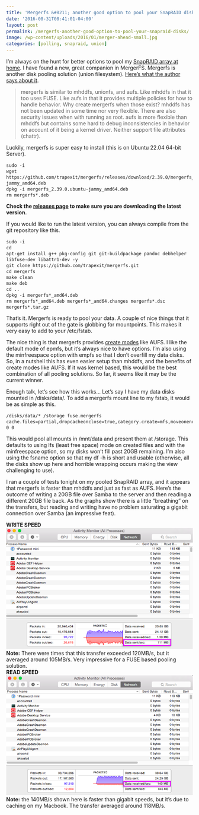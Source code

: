 ```yaml
---
title: 'Mergerfs &#8211; another good option to pool your SnapRAID disks'
date: '2016-08-31T08:41:01-04:00'
layout: post
permalink: /mergerfs-another-good-option-to-pool-your-snapraid-disks/
image: /wp-content/uploads/2016/01/merger-ahead-small.jpg
categories: [polling, snapraid, union]
---
```


I’m always on the hunt for better options to pool my [SnapRAID array at home](/setting-up-snapraid-on-ubuntu/). I have found a new, great companion in MergerFS. Mergerfs is another disk pooling solution (union filesystem). [Here’s what the author says about it](https://github.com/trapexit/mergerfs).

> mergerfs is similar to mhddfs, unionfs, and aufs. Like mhddfs in that it too uses FUSE. Like aufs in that it provides multiple policies for how to handle behavior. Why create mergerfs when those exist? mhddfs has not been updated in some time nor very flexible. There are also security issues when with running as root. aufs is more flexible than mhddfs but contains some hard to debug inconsistencies in behavior on account of it being a kernel driver. Neither support file attributes (chattr).

Luckily, mergerfs is super easy to install (this is on Ubuntu 22.04 64-bit Server).

```
sudo -i
wget https://github.com/trapexit/mergerfs/releases/download/2.39.0/mergerfs_2.39.0.ubuntu-jammy_amd64.deb
dpkg -i mergerfs_2.39.0.ubuntu-jammy_amd64.deb
rm mergerfs*.deb
```

**Check the [releases page](https://github.com/trapexit/mergerfs/releases) to make sure you are downloading the latest version.**

If you would like to run the latest version, you can always compile from the git repository like this.

```
sudo -i
cd
apt-get install g++ pkg-config git git-buildpackage pandoc debhelper libfuse-dev libattr1-dev -y
git clone https://github.com/trapexit/mergerfs.git 
cd mergerfs
make clean
make deb
cd ..
dpkg -i mergerfs*_amd64.deb
rm mergerfs*_amd64.deb mergerfs*_amd64.changes mergerfs*.dsc mergerfs*.tar.gz
```

That’s it. Mergerfs is ready to pool your data. A couple of nice things that it supports right out of the gate is globbing for mountpoints. This makes it very easy to add to your /etc/fstab.

The nice thing is that mergerfs provides [create modes](https://github.com/trapexit/mergerfs#policy-descriptions) like AUFS. I like the default mode of epmfs, but it’s always nice to have options. I’m also using the minfreespace option with empfs so that I don’t overfill my data disks. So, in a nutshell this has even easier setup than mhddfs, and the benefits of create modes like AUFS. If it was kernel based, this would be the best combination of all pooling solutions. So far, it seems like it may be the current winner.

Enough talk, let’s see how this works… Let’s say I have my data disks mounted in /disks/data/. To add a mergerfs mount line to my fstab, it would be as simple as this.

```
/disks/data/* /storage fuse.mergerfs cache.files=partial,dropcacheonclose=true,category.create=mfs,moveonenospc=true,minfreespace=20G,fsname=mergerfsPool,nonempty 0 0
```

This would pool all mounts in /mnt/data and present them at /storage. This defaults to using lfs (least free space) mode on created files and with the minfreespace option, so my disks won’t fill past 20GB remaining. I’m also using the fsname option so that my df -h is short and usable (otherwise, all the disks show up here and horrible wrapping occurs making the view challenging to use).

I ran a couple of tests tonight on my pooled SnapRAID array, and it appears that mergerfs is faster than mhddfs and just as fast as AUFS. Here’s the outcome of writing a 20GB file over Samba to the server and then reading a different 20GB file back. As the graphs show there is a little “breathing” on the transfers, but reading and writing have no problem saturating a gigabit connection over Samba (an impressive feat).

**WRITE SPEED**  
![z17QiLO](/wp-content/uploads/2015/10/z17QiLO.png)  
**Note:** There were times that this transfer exceeded 120MB/s, but it averaged around 105MB/s. Very impressive for a FUSE based pooling solution.  
**READ SPEED**  
![IsAVCSr](/wp-content/uploads/2015/10/IsAVCSr.png)  
**Note:** the 140MB/s shown here is faster than gigabit speeds, but it’s due to caching on my Macbook. The transfer averaged around 118MB/s.
